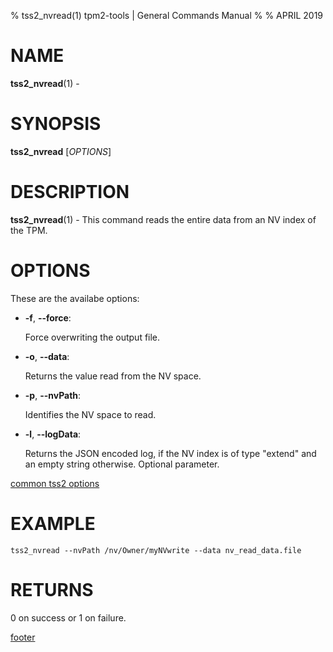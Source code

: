 % tss2_nvread(1) tpm2-tools | General Commands Manual
%
% APRIL 2019

# NAME

**tss2_nvread**(1) -

# SYNOPSIS

**tss2_nvread** [*OPTIONS*]

# DESCRIPTION

**tss2_nvread**(1) - This command reads the entire data from an NV index of the TPM.

# OPTIONS

These are the availabe options:

  * **-f**, **\--force**:

    Force overwriting the output file.

  * **-o**, **\--data**:

    Returns the value read from the NV space.

  * **-p**, **\--nvPath**:

    Identifies the NV space to read.

  * **-l**, **\--logData**:

    Returns the JSON encoded log, if the NV index is of type "extend" and an empty string otherwise. Optional parameter.

[common tss2 options](common/tss2-options.md)

# EXAMPLE
```
tss2_nvread --nvPath /nv/Owner/myNVwrite --data nv_read_data.file
```

# RETURNS

0 on success or 1 on failure.

[footer](common/footer.md)
